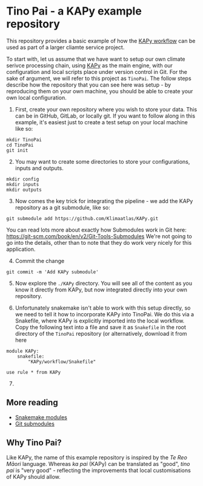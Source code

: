 # Tino Pai - a KAPy example repository

This repository provides a basic example of how the [KAPy workflow](https://github.com/Klimaatlas/KAPy/) can be used as part of a larger cliamte service project. 

To start with, let us assume that we have want to setup our own climate serivce processing chain, using [KAPy](https://github.com/Klimaatlas/KAPy/) as the main engine, with our configuration and local scripts place under version control in Git. For the sake of argument, we will refer to this project as `TinoPai`. The follow steps describe how the repository that you can see here was setup - by reproducing them on your own machine, you should be able to create your own local configuration.

1. First, create your own repository where you wish to store your data. This can be in GitHub, GitLab, or locally git. If you want to follow along in this example, it's easiest just to create a test setup on your local machine like so:

```
mkdir TinoPai
cd TinoPai
git init
```
2. You may want to create some directories to store your configurations, inputs and outputs.
```
mkdir config
mkdir inputs
mkdir outputs
```
3. Now comes the key trick for integrating the pipeline - we add the KAPy repository as a git submodule, like so:
```
git submodule add https://github.com/Klimaatlas/KAPy.git
```
You can read lots more about exactly how Submodules work in Git here: https://git-scm.com/book/en/v2/Git-Tools-Submodules We're not going to go into the details, other than to note that they do work very nicely for this application.

4. Commit the change
```
git commit -m 'Add KAPy submodule'
```
5. Now explore the `./KAPy` directory. You will see all of the content as you know it directly from KAPy, but now integrated directly into your own repository.

6. Unfortunately snakemake isn't able to work with this setup directly, so we need to tell it how to incorporate KAPy into TinoPai. We do this via a Snakefile, where KAPy is explicitly imported into the local workflow. Copy the following text into a file and save it as `Snakefile` in the root directory of the `TinoPai` repository (or alternatively, download it from here

```Snakemake
module KAPy:
    snakefile:
        "KAPy/workflow/Snakefile"

use rule * from KAPy 
```

7. 


## More reading
* [Snakemake modules](https://snakemake.readthedocs.io/en/stable/snakefiles/modularization.html#modules)
* [Git submodules](https://git-scm.com/book/en/v2/Git-Tools-Submodules)

## Why Tino Pai?
Like KAPy, the name of this example repository is inspired by the *Te Reo Māori* language. Whereas *ka pai* (KAPy) can be translated as "good", *tino pai* is "very good" - reflecting the improvements that local customisations of KAPy should allow.
